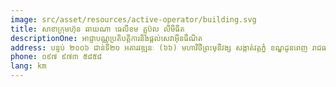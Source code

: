 ```yaml
---
image: src/asset/resources/active-operator/building.svg
title: សាខាក្រុមហ៊ុន ឆាយណា ធេលីខម គ្លូប៊ល លីមីធីត 
descriptionOne: អាជ្ញាបណ្ណប្រតិបត្តិការនិងផ្តល់សេវាអ៊ីនធឺណិត
address: បន្ទប់ ២០០៦ ជាន់ទី២០ អគារវឌ្ឍនៈ (៦៦) មហាវិថីព្រះមុនីវង្ស សង្កាត់វត្តភ្នំ ខណ្ឌដូនពេញ រាជធានីភ្នំពេញ
phone: ០៩៧ ៩៧៣ ៥៨៥៨
lang: km
---
```

